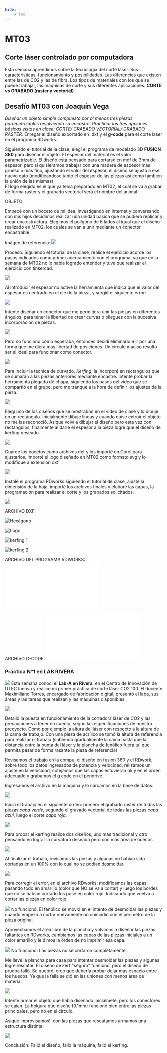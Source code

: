 ```yaml
---
hide:
    - toc
---
```


# MT03
## Corte láser controlado por computadora

Esta semana aprendimos sobre la tecnología del corte láser. Sus carácteristicas, funcionamiento y posibilidades. Las diferencias que existen entre las de CO2 y las de fibra.
Los tipos de materiales con los que se puede trabajar, las maquinas de corte y sus diferentes aplicaciones. 
**CORTE vs GRABADO (raster y vectorial)**


## Desafío MT03 con Joaquín Vega
*Diseñar un objeto simple compuesto por al menos tres piezas parametrizables resolviendo su encastre.*
*Practicar las tres opciones básicas vistas en clase: CORTE/ GRABADO VECTORIAL/ GRABADO RASTER.*
Enregar el diseño exportado en .dxf y el **g-code** para el corte laser en el programa RDworks.

Siguiendo el tutorial de la clase, elegí el programa de modelado 3D  **FUSION 360** para diseñar el objeto. El espesor del material es el valor parametrizable. El diseño está pensado para cortarse en mdf de 3mm de espesor, pero si quisieramos trabajar con una madera de espesor más grueso o más fino, ajustando el valor del espesor, el diseño se ajusta a ese nuevo dato (modificandose tanto el espesor de las piezas así como también la unión de las mismas)   
El logo elegido es el que ya tenía preparado en MT02, el cual se va a grabar de forma raster y el grabado vectorial será el nombre del animal.

OBJETO

Empecé con un boceto de mi idea, investigando en internet y conversando con mis hijos decidimos realizar una unidad basica que se pudiera replicar y crear una estructura. Elegimos el polígono de 6 lados al igual que el diseño realizado en MT02, los cuales se van a unir mediante un conector encastrable. 

Imágen de referencia:
![](../images/MT03/ej.JPG)

Proceso:
 Siguiendo el totorial de la clase, realicé el ejercicio acorde los pasos indicados como primer acercamiento con el programa, ya que en la semana de MT02 no lo habia logrado entender y tuve que realizar el ejercicio con tinkercad.

![](../images/MT03/1.JPG)

Al introducir el espesor no active la herramienta que indica que el valor del espesor es centrado en el eje de la pieza, y surgió el siguiente error: 

![](../images/MT03/2.JPG)

Intenté diseñar  un conector que me permitiera unir las piezas en diferentes ángulos, para tener la libertad de crear curvas o pliegues con la sucesiva incorporacion de piezas.

![](../images/MT03/3.JPG)

Pero no funciono como esperaba, entonces decidí eliminarlo e ir por una forma que me diera mas libertad de posiciones. Un círculo maciso resulto ser el ideal para funcionar como conector.

![](../images/MT03/union15.JPG)

Para incluir la técnica de curvado, *Kerfing*, la incorporé en rectangulos que se sumarán a las piezas anteriores mediante encastre. 
Intenté probar la herramienta plegado de chapa, siguiendo los pasos del video que se compartió en el grupo, pero me tranque a la hora de definir los ajustes de la pieza.

![](../images/MT03/4.JPG)

Elegí uno de los diseños que se mostraban en el video de clase y lo dibuje en un rectángulo. Inicialmente dibuje lineas y cuando quise extruir el objeto no me las reconoció. Asique volví a dibujar el diseño pero esta vez con rectángulos, finalmente al darle el espesor a la pieza logré que el diseño de kerfing deseado. 

![](../images/MT03/5.jpg)

Guardé los bocetos como archivos dxf y los importé en Corel para ajustarlos. 
Importé el logo diseñado en MT02 como formato svg y lo modifique a extensión dxf.

![](../images/MT03/6.jpg)

Instalé el programa RDworks siguiendo el tutorial de clase, ajusté la dimensión de la hoja, importé los archivos finales y elaboré las capas, la programación para realizar el corte y los grabados solicitados.

![](../images/MT03/rdworks.JPG)

ARCHIVO DXF:

![Hexágono](../archivos/hexagono_corte.dxf)

![Logo](../archivos/logo_grabado.dxf)

![kerfing 1](../archivos/kerfing_1.dxf)

![kerfing 2](../archivos/kerfing_2.dxf)

ARCHIVO DEL PROGRAMA RDWORKS:
![Diseño](../archivos/CECILIA_BARRAN_MT03.rd)

ARCHIVO G-CODE:
![Piezas](../archivos/CECILIA_BARRAN_MT03_CORTE.rld)

### **Práctica N°1 en LAB RIVERA**

![](../images/MT03/A.jpg)
Esta semana conoci el **Lab-A en Rivera**, en el Centro de Innovación de UTEC Innova y realice mi primer práctica de corte láser  CO2 100.
El docente Maximiliano Torres, encargado de fabricación digital, presentó el laba, sus áreas y las tareas que realizan y las máquinas disponibles.

![](../images/MT03/B.JPG)
 
Detalló la puesta en funcionamiento de la cortadora láser de CO2 y las precauciones a tener en cuenta, según las especificaciones de nuestro preoyecto. Como por ejemplo la altura del láser con respecto a la altura de la cama de trabajo. Con una pieza de acrílico se tomó la altura de referencia para realizar el trabajo.(subiendo gradualmente la cama hasta que la distancia entre la punta del láser y la plancha  de fenólico fuera tal que permita pasar de forma rasante la pieza de referencia)

Revisamos el trabajo en la compu, el diseño en fusion 360 y el RDwork, sobre todo los datos ingresados de potencia y velocidad, relizamos un ajuste en la velocidad, cotejamos que las capas estuvieran ok y en el órden adecuado y grabamos el g code en el pendrive.

Ingresamos el archivo en la maquina y lo carcamos en la base de datos.
 
![](../images/MT03/C.jpg)

Inicia el trabajo en el siguiente órden: primero el grabado raster de todas las piezas *capa verde*, segundo el gravado vectorial de todas las piezas *capa azul*, luego el corte *capa roja*.

![](../images/MT03/D.JPG)

Para probar el kerfing realice dos diseños, uno mas tradicional y otro pensando en lograr la curvatura deseada pero con más área de huecos.

![](../images/MT03/E.jpg)

Al finalizar el trabajo, revisamos las piezas y algunas no habian sido cortadas en un 100% con lo cual no se podian desmoldar. 

![](../images/MT03/F.jpg) 

Para corregir el error, en el archivo RDworks, modificamos las capas, pasando todo en amarillo (color que NO se va a cortar) y luego los bordes que no se habian cortado los puse en color rojo. Indicando que vuelva a cortar las piezas en color rojo.

![](../images/MT03/G.JPG) 
No funcionó. El fenólico se movió en el intento de desmoldar las piezas y cuando empezó a cortar nuevamente no coincidió con el perímetro de la pieza original.

Aprovechamos el área libre de la plancha y volvimos a diseñar las piezas faltantes en RDworks, cambiamos las capas de las piezas iniciales a un color amarillo y le dimos la órden de no imprimir esa capa.

![](../images/MT03/H.JPG) 
No funcionó. Las piezas no se cortaron completamente.

Me llevé la plancha para casa para intentar desmoldar las piezas y algunas logré rescatar. El diseño de kerf "seguro" funcionó, pero el diseño de prueba falló. Se quebró, creo que debería probar dejar más espacio entre los huecos. Ya que la falla se dió en las uniones con menos área de material.

![](../images/MT03/I.jpg)

Intenté armar el objeto que habia diseñado inicialmete, pero los conectores se caian. La holgura que diseñe (0.1mm) funcionó bien entre las piezas principales, pero no en el círculo.

Asique improvisamos!! con las piezas que rescatamos armamos una estructura distinta:

![](../images/MT03/J.jpg)

Conclusión: 
Falló el diseño, fallo la máquina, falló el kerfing.
